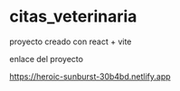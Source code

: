 # citas_veterinaria

proyecto creado con react + vite

enlace del proyecto 

https://heroic-sunburst-30b4bd.netlify.app

